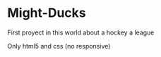 # Might-Ducks
First proyect in this world about a hockey a league

Only html5 and css (no responsive)


